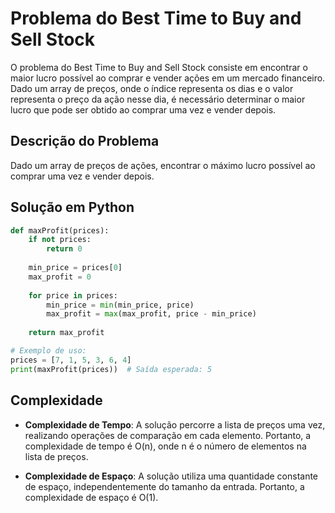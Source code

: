 # Problema do Best Time to Buy and Sell Stock

O problema do Best Time to Buy and Sell Stock consiste em encontrar o maior lucro possível ao comprar e vender ações em um mercado financeiro. Dado um array de preços, onde o índice representa os dias e o valor representa o preço da ação nesse dia, é necessário determinar o maior lucro que pode ser obtido ao comprar uma vez e vender depois.

## Descrição do Problema

Dado um array de preços de ações, encontrar o máximo lucro possível ao comprar uma vez e vender depois.

## Solução em Python

```python
def maxProfit(prices):
    if not prices:
        return 0
    
    min_price = prices[0]
    max_profit = 0
    
    for price in prices:
        min_price = min(min_price, price)
        max_profit = max(max_profit, price - min_price)
        
    return max_profit

# Exemplo de uso:
prices = [7, 1, 5, 3, 6, 4]
print(maxProfit(prices))  # Saída esperada: 5
```

## Complexidade

- **Complexidade de Tempo**: A solução percorre a lista de preços uma vez, realizando operações de comparação em cada elemento. Portanto, a complexidade de tempo é O(n), onde n é o número de elementos na lista de preços.

- **Complexidade de Espaço**: A solução utiliza uma quantidade constante de espaço, independentemente do tamanho da entrada. Portanto, a complexidade de espaço é O(1).